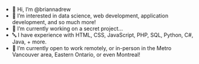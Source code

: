 - 👋 Hi, I’m @briannadrew
- 👀 I’m interested in data science, web development, application development, and so much more!
- 🌱 I’m currently working on a secret project...
- 🔤 I have experience with HTML, CSS, JavaScript, PHP, SQL, Python, C#, Java, + more.
- 💞️ I’m currently open to work remotely, or in-person in the Metro Vancouver area, Eastern Ontario, or even Montreal!

<!---
briannadrew/briannadrew is a ✨ special ✨ repository because its `README.md` (this file) appears on your GitHub profile.
You can click the Preview link to take a look at your changes.
--->
